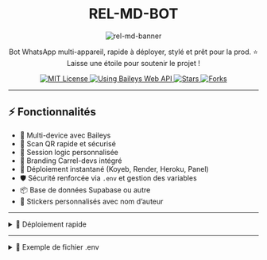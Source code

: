 <h1 align="center">REL-MD-BOT</h1>

<p align="center">
  <img alt="rel-md-banner" src="https://files.catbox.moe/4vhd5w.png" />
</p>

<p align="center">
  Bot WhatsApp multi-appareil, rapide à déployer, stylé et prêt pour la prod.  
  ⭐ Laisse une étoile pour soutenir le projet !
</p>

<p align="center">
  <a href="https://opensource.org/licenses/MIT">
    <img src="https://img.shields.io/badge/License-MIT-green.svg?style=flat-square" alt="MIT License" />
  </a>
  <a href="https://github.com/WhiskeySockets/Baileys">
    <img src="https://img.shields.io/badge/Baileys-Web%20API-orange?style=flat-square" alt="Using Baileys Web API" />
  </a>
  <a href="https://github.com/euloge-devs/REL-MD-BOT/stargazers">
    <img src="https://img.shields.io/github/stars/euloge-devs/REL-MD-BOT?style=flat-square" alt="Stars" />
  </a>
  <a href="https://github.com/euloge-devs/REL-MD-BOT/network/members">
    <img src="https://img.shields.io/github/forks/euloge-devs/REL-MD-BOT?style=flat-square" alt="Forks" />
  </a>
</p>

---

## ⚡ Fonctionnalités

- 🔄 Multi-device avec Baileys
- 📸 Scan QR rapide et sécurisé
- 🧠 Session logic personnalisée
- 🧼 Branding Carrel-devs intégré
- 🚀 Déploiement instantané (Koyeb, Render, Heroku, Panel)
- 🛡️ Sécurité renforcée via `.env` et gestion des variables
- 📦 Base de données Supabase ou autre
- 🎨 Stickers personnalisés avec nom d’auteur

---

<details>
  <summary>🚀 Déploiement rapide</summary>

### 🧬 Étape 1 : Fork du dépôt  
👉 [Fork ici](https://github.com/euloge-devs/REL-MD/fork)

### 🔐 Étape 2 : Générer une SESSION ID  
Conserve-la dans un endroit sécurisé.

- [Session ID 1]()
- [Session ID 2]()
- [Session ID 3]()

### 🗄️ Étape 3 : Créer une base de données  
👉 [Supabase](https://supabase.com) ou autre

### 🚀 Étape 4 : Déployer

#### Koyeb  
[Déployer sur Koyeb](https://app.koyeb.com/deploy?type=git&name=rel-md&repository=https%3A%2F%2Fgithub.com%2Feuloge-devs%2FREL-MD-BOT&branch=main&builder=dockerfile&env%5BPREFIXE%5D=%F0%9F%97%BF&env%5BNOM_OWNER%5D=Carrel%20Euloge&env%5BNUMERO_OWNER%5D=229xxxxxxxx&env%5BMODE%5D=public&env%5BSESSION_ID%5D=rel-md-session&env%5BDATABASE%5D=&env%5BLEVEL_UP%5D=non&env%5BSTICKER_PACK_NAME%5D=Wa-sticker&env%5BSTICKER_AUTHOR_NAME%5D=REL-MD&instance_type=free)

#### Render  
👉 [Déployer sur Render](https://dashboard.render.com/web/new)

#### Heroku  
👉 [Déployer sur Heroku](https://dashboard.heroku.com/new?template=https://github.com/euloge-devs/REL-MD)

#### Panel / VPS  
- Clone le repo
- Ajoute ton fichier `.env`
- Lance `index.js` ou `main.js`

#### GitHub Actions  
- Ajoute `.env`
- Crée `.github/workflows/deploy.yml`

</details>

---

<details>
  <summary>📝 Exemple de fichier .env</summary>

```env
PREFIXE=🗿
NOM_OWNER=Carrel Euloge
NUMERO_OWNER=229xxxxxxxx
MODE=public
SESSION_ID=rel-md-session
DATABASE=
LEVEL_UP=non
STICKER_PACK_NAME=Wa-sticker
STICKER_AUTHOR_NAME=REL-MD-BOT
RENDER_API_KEY=

